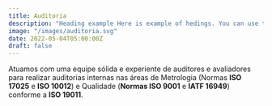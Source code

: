 ```yaml
---
title: Auditoria
description: "Heading example Here is example of hedings. You can use this heading by following markdownify rules."
image: "/images/auditoria.svg"
date: 2022-05-04T05:00:00Z
draft: false
---
```


Atuamos com uma equipe sólida e experiente de auditores e avaliadores para realizar auditorias internas nas áreas de Metrologia (Normas **ISO 17025** e **ISO 10012**) e Qualidade (**Normas ISO 9001** e **IATF 16949**) conforme a **ISO 19011**.
